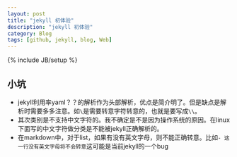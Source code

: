 ```yaml
---
layout: post
title: "jekyll 初体验"
description: "jekyll 初体验"
category: Blog
tags: [github, jekyll, blog, Web]
---
```

{% include JB/setup %}

## 小坑 ##
- jekyll利用率yaml？？的解析作为头部解析，优点是简介明了。但是缺点是解析时需要多多注意。如`\`是需要转意字符转意的，也就是要写成`\\`。
- 其次类别是不支持中文字符的。我不确定是不是因为操作系统的原因。在linux下面写的中文字符做分类是不能被jekyll正确解析的。
- 在markdown中，对于list，如果有没有英文字母，则不能正确转意。比如`- 这一行没有英文字母将不会转意`这可能是当前jekyll的一个bug
